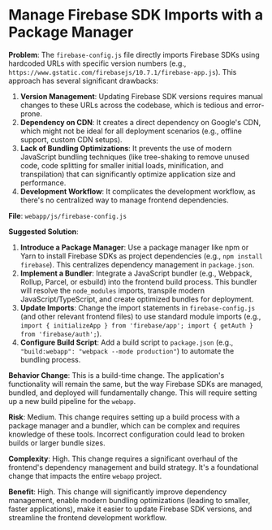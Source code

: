 # Manage Firebase SDK Imports with a Package Manager

**Problem**: The `firebase-config.js` file directly imports Firebase SDKs using hardcoded URLs with specific version numbers (e.g., `https://www.gstatic.com/firebasejs/10.7.1/firebase-app.js`). This approach has several significant drawbacks:
1. **Version Management**: Updating Firebase SDK versions requires manual changes to these URLs across the codebase, which is tedious and error-prone.
2. **Dependency on CDN**: It creates a direct dependency on Google's CDN, which might not be ideal for all deployment scenarios (e.g., offline support, custom CDN setups).
3. **Lack of Bundling Optimizations**: It prevents the use of modern JavaScript bundling techniques (like tree-shaking to remove unused code, code splitting for smaller initial loads, minification, and transpilation) that can significantly optimize application size and performance.
4. **Development Workflow**: It complicates the development workflow, as there's no centralized way to manage frontend dependencies.

**File**: `webapp/js/firebase-config.js`

**Suggested Solution**:
1. **Introduce a Package Manager**: Use a package manager like npm or Yarn to install Firebase SDKs as project dependencies (e.g., `npm install firebase`). This centralizes dependency management in `package.json`.
2. **Implement a Bundler**: Integrate a JavaScript bundler (e.g., Webpack, Rollup, Parcel, or esbuild) into the frontend build process. This bundler will resolve the `node_modules` imports, transpile modern JavaScript/TypeScript, and create optimized bundles for deployment.
3. **Update Imports**: Change the import statements in `firebase-config.js` (and other relevant frontend files) to use standard module imports (e.g., `import { initializeApp } from 'firebase/app'; import { getAuth } from 'firebase/auth';`).
4. **Configure Build Script**: Add a build script to `package.json` (e.g., `"build:webapp": "webpack --mode production"`) to automate the bundling process.

**Behavior Change**: This is a build-time change. The application's functionality will remain the same, but the way Firebase SDKs are managed, bundled, and deployed will fundamentally change. This will require setting up a new build pipeline for the `webapp`.

**Risk**: Medium. This change requires setting up a build process with a package manager and a bundler, which can be complex and requires knowledge of these tools. Incorrect configuration could lead to broken builds or larger bundle sizes.

**Complexity**: High. This change requires a significant overhaul of the frontend's dependency management and build strategy. It's a foundational change that impacts the entire `webapp` project.

**Benefit**: High. This change will significantly improve dependency management, enable modern bundling optimizations (leading to smaller, faster applications), make it easier to update Firebase SDK versions, and streamline the frontend development workflow.